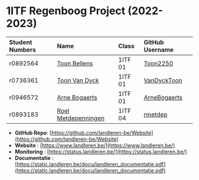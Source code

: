 # 1ITF Regenboog Project (2022-2023)

| Student Numbers | Name                                                         | Class   | GitHub Username                                           |
|:----------------|:-------------------------------------------------------------|:--------|:----------------------------------------------------------|
| r0892564        | [Toon Bellens](mailto:r0892564@student.thomasmore.be)        | 1ITF 01 | [Toon2250](https://github.com/Toon2250)                   |
| r0736361        | [Toon Van Dyck](mailto:r0736361@student.thomasmore.be)       | 1ITF 01 | [VanDyckToon](https://github.com/VanDyckToon)             |
| r0946572        | [Arne Bogaerts](mailto:r0946572@student.thomasmore.be)       | 1ITF 01 | [ArneBogaerts](https://github.com/ArneBogaerts) |
| r0893183        | [Roel Metdepenningen](mailto:r0893183@student.thomasmore.be) | 1ITF 04 | [rmetdep](https://github.com/rmetdep)           |

- **GitHub Repo**: [https://github.com/landleren-be/Website](https://github.com/landleren-be/Website)
- **Website** : [https://www.landleren.be/](https://www.landleren.be/)
- **Monitoring** : [https://status.landleren.be/](https://status.landleren.be/)
- **Documentatie** : [https://static.landleren.be/docu/landleren_documentatie.pdf](https://static.landleren.be/docu/landleren_documentatie.pdf)
